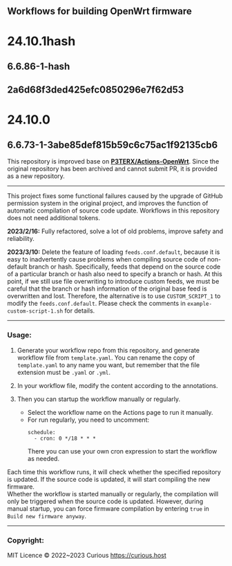 ## Workflows for building OpenWrt firmware
# 24.10.1hash
## 6.6.86-1-hash
## 2a6d68f3ded425efc0850296e7f62d53
# 24.10.0
## 6.6.73-1-3abe85def815b59c6c75ac1f92135cb6
This repository is improved base on **[P3TERX/Actions-OpenWrt](https://github.com/P3TERX/Actions-OpenWrt)**. Since the original repository has been archived and cannot submit PR, it is provided as a new repository.

- - -

This project fixes some functional failures caused by the upgrade of GitHub permission system in the original project, and improves the function of automatic compilation of source code update. Workflows in this repository does not need additional tokens.

**2023/2/16:** Fully refactored, solve a lot of old problems, improve safety and reliability.

**2023/3/10:** Delete the feature of loading `feeds.conf.default`, because it is easy to inadvertently cause problems when compiling source code of non-default branch or hash. 
               Specifically, feeds that depend on the source code of a particular branch or hash also need to specify a branch or hash. At this point, if we still use file overwriting to introduce custom feeds, we must be careful that the branch or hash information of the original base feed is overwritten and lost. 
               Therefore, the alternative is to use `CUSTOM_SCRIPT_1` to modify the `feeds.conf.default`. Please check the comments in `example-custom-script-1.sh` for details.

- - -

### Usage:

1. Generate your workflow repo from this repository, and generate workflow file from `template.yaml`. You can rename the copy of `template.yaml` to any name you want, but remember that the file extension must be `.yaml` or `.yml`. 

2. In your workflow file, modify the content according to the annotations.  
3. Then you can startup the workflow manually or regularly. 
   + Select the workflow name on the Actions page to run it manually.
   + For run regularly, you need to uncomment:
     ```
     schedule:
       - cron: 0 */18 * * *
     ```
     There you can use your own cron expression to start the workflow as needed.

Each time this workflow runs, it will check whether the specified repository is updated. If the source code is updated, it will start compiling the new firmware.  
Whether the workflow is started manually or regularly, the compilation will only be triggered when the source code is updated. However, during manual startup, you can force firmware compilation by entering `true` in `Build new firmware anyway`.

- - -

### Copyright:
MIT Licence © 2022~2023 Curious <https://curious.host>  
